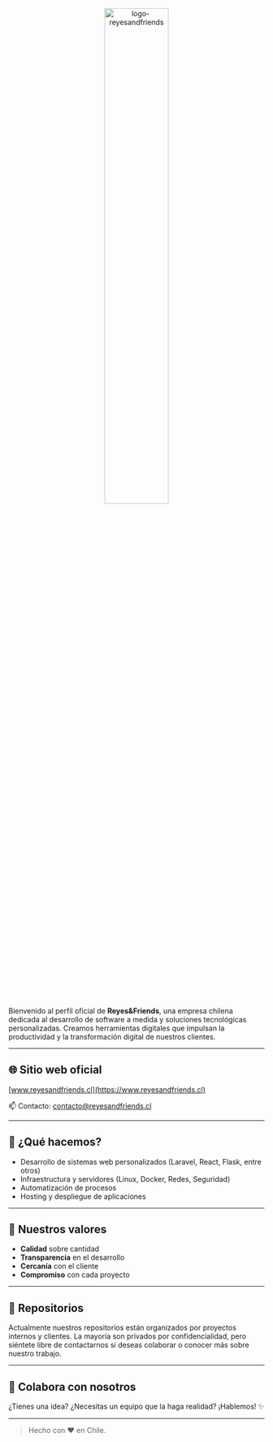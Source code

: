 <p align="center">
  <img src="https://github.com/user-attachments/assets/46a61f38-9e31-458d-aa43-3bfec13c7dc7" alt="logo-reyesandfriends" width="50%" />
</p>

Bienvenido al perfil oficial de **Reyes&Friends**, una empresa chilena dedicada al desarrollo de software a medida y soluciones tecnológicas personalizadas. Creamos herramientas digitales que impulsan la productividad y la transformación digital de nuestros clientes.

---

## 🌐 Sitio web oficial
[www.reyesandfriends.cl](https://www.reyesandfriends.cl)

📫 Contacto: [contacto@reyesandfriends.cl](mailto:contacto@reyesandfriends.cl)

---

## 🚀 ¿Qué hacemos?

- Desarrollo de sistemas web personalizados (Laravel, React, Flask, entre otros)
- Infraestructura y servidores (Linux, Docker, Redes, Seguridad)
- Automatización de procesos
- Hosting y despliegue de aplicaciones

---

## 🧠 Nuestros valores

- **Calidad** sobre cantidad
- **Transparencia** en el desarrollo
- **Cercanía** con el cliente
- **Compromiso** con cada proyecto

---

## 🧩 Repositorios

Actualmente nuestros repositorios están organizados por proyectos internos y clientes. La mayoría son privados por confidencialidad, pero siéntete libre de contactarnos si deseas colaborar o conocer más sobre nuestro trabajo.

---

## 🤝 Colabora con nosotros

¿Tienes una idea? ¿Necesitas un equipo que la haga realidad?
¡Hablemos! ✨

---

> Hecho con ❤️ en Chile.

